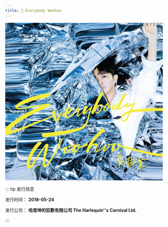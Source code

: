 ```yaml
---
title: 🥳 Everybody Woohoo
---
```


![](../../.vuepress/images/wqf-s01-everybodywoohoo.jpg)

::: tip 发行信息

发行时间： **2018-05-24**

发行公司： **哈里坤的狂歡有限公司 The Harlequin''s Carnival Ltd.**

:::
